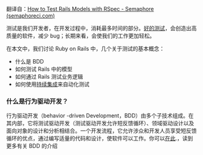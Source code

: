翻译自：[How to Test Rails Models with RSpec - Semaphore (semaphoreci.com)](https://semaphoreci.com/community/tutorials/how-to-test-rails-models-with-rspec)



测试是我们开发者，在开发过程中，消耗最多时间的部分。[好的测试](https://semaphoreci.com/blog/automated-testing-cicd)，会创造出高质量的软件，减少 bug；长期来看，会使我们的工作更加轻松。



在本文中，我们讨论 Ruby on Rails 中，几个关于测试的基本概念：



- 什么是 BDD
- 如何测试 Rails 中的模型
- 如何通过 Rails 测试业务逻辑
- 如何使用[持续集成](https://semaphoreci.com/continuous-integration)来自动化测试



### 什么是行为驱动开发？



行为驱动开发（behavior -driven Development，BDD）由多个子技术组成。在其内部，它将测试驱动开发（测试驱动开发允许短反馈循环）、领域驱动设计以及面向对象的设计和分析相结合。一个开发流程，它允许涉众和开发人员享受短反馈循环的优点，通过编写适量的代码和设计，使软件可以工作。你可以[在此](https://semaphoreci.com/community/tutorials/behavior-driven-development).，读到更多有关 BDD 的介绍